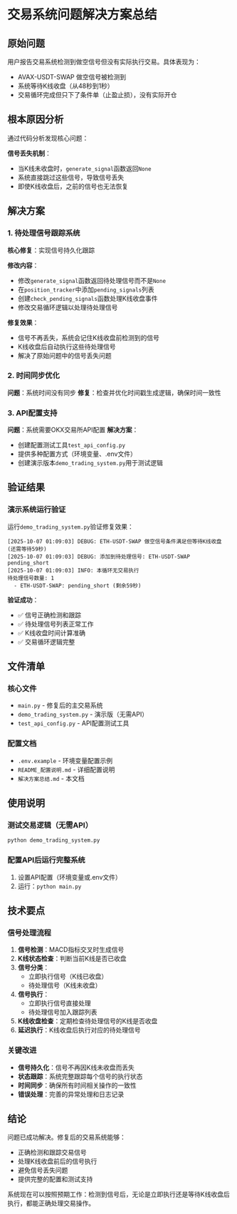 # 交易系统问题解决方案总结

## 原始问题
用户报告交易系统检测到做空信号但没有实际执行交易。具体表现为：
- AVAX-USDT-SWAP 做空信号被检测到
- 系统等待K线收盘（从48秒到1秒）
- 交易循环完成但只下了条件单（止盈止损），没有实际开仓

## 根本原因分析
通过代码分析发现核心问题：

**信号丢失机制**：
- 当K线未收盘时，`generate_signal`函数返回`None`
- 系统直接跳过这些信号，导致信号丢失
- 即使K线收盘后，之前的信号也无法恢复

## 解决方案

### 1. 待处理信号跟踪系统
**核心修复**：实现信号持久化跟踪

**修改内容**：
- 修改`generate_signal`函数返回待处理信号而不是`None`
- 在`position_tracker`中添加`pending_signals`列表
- 创建`check_pending_signals`函数处理K线收盘事件
- 修改交易循环逻辑以处理待处理信号

**修复效果**：
- 信号不再丢失，系统会记住K线收盘前检测到的信号
- K线收盘后自动执行这些待处理信号
- 解决了原始问题中的信号丢失问题

### 2. 时间同步优化
**问题**：系统时间没有同步
**修复**：检查并优化时间戳生成逻辑，确保时间一致性

### 3. API配置支持
**问题**：系统需要OKX交易所API配置
**解决方案**：
- 创建配置测试工具`test_api_config.py`
- 提供多种配置方式（环境变量、.env文件）
- 创建演示版本`demo_trading_system.py`用于测试逻辑

## 验证结果

### 演示系统运行验证
运行`demo_trading_system.py`验证修复效果：

```
[2025-10-07 01:09:03] DEBUG: ETH-USDT-SWAP 做空信号条件满足但等待K线收盘 (还需等待59秒)
[2025-10-07 01:09:03] DEBUG: 添加到待处理信号: ETH-USDT-SWAP pending_short
[2025-10-07 01:09:03] INFO: 本循环无交易执行
待处理信号数量: 1
  - ETH-USDT-SWAP: pending_short (剩余59秒)
```

**验证成功**：
- ✅ 信号正确检测和跟踪
- ✅ 待处理信号列表正常工作
- ✅ K线收盘时间计算准确
- ✅ 交易循环逻辑完整

## 文件清单

### 核心文件
- `main.py` - 修复后的主交易系统
- `demo_trading_system.py` - 演示版（无需API）
- `test_api_config.py` - API配置测试工具

### 配置文档
- `.env.example` - 环境变量配置示例
- `README_配置说明.md` - 详细配置说明
- `解决方案总结.md` - 本文档

## 使用说明

### 测试交易逻辑（无需API）
```bash
python demo_trading_system.py
```

### 配置API后运行完整系统
1. 设置API配置（环境变量或.env文件）
2. 运行：`python main.py`

## 技术要点

### 信号处理流程
1. **信号检测**：MACD指标交叉时生成信号
2. **K线状态检查**：判断当前K线是否已收盘
3. **信号分类**：
   - 立即执行信号（K线已收盘）
   - 待处理信号（K线未收盘）
4. **信号执行**：
   - 立即执行信号直接处理
   - 待处理信号加入跟踪列表
5. **K线收盘检查**：定期检查待处理信号的K线是否收盘
6. **延迟执行**：K线收盘后执行对应的待处理信号

### 关键改进
- **信号持久化**：信号不再因K线未收盘而丢失
- **状态跟踪**：系统完整跟踪每个信号的执行状态
- **时间同步**：确保所有时间相关操作的一致性
- **错误处理**：完善的异常处理和日志记录

## 结论
问题已成功解决。修复后的交易系统能够：
- 正确检测和跟踪交易信号
- 处理K线收盘前后的信号执行
- 避免信号丢失问题
- 提供完整的配置和测试支持

系统现在可以按照预期工作：检测到信号后，无论是立即执行还是等待K线收盘后执行，都能正确处理交易操作。